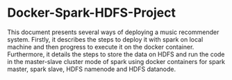# Docker-Spark-HDFS-Project

This document presents several ways of deploying a music recommender system. Firstly, it describes the steps to deploy it with spark on local machine and then progress to execute it on the docker container. Furthermore, it details the steps to store the data on HDFS and run the code in the master-slave cluster mode of spark using docker containers for spark master, spark slave, HDFS namenode and HDFS datanode.

